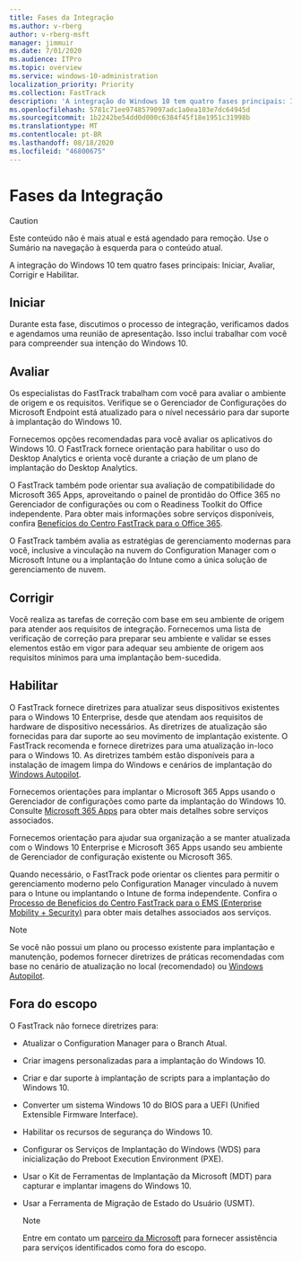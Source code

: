```yaml
---
title: Fases da Integração
ms.author: v-rberg
author: v-rberg-msft
manager: jimmuir
ms.date: 7/01/2020
ms.audience: ITPro
ms.topic: overview
ms.service: windows-10-administration
localization_priority: Priority
ms.collection: FastTrack
description: 'A integração do Windows 10 tem quatro fases principais: Iniciar, Avaliar, Corrigir e Habilitar.'
ms.openlocfilehash: 5781c71ee9748579097adc1a0ea103e7dc64945d
ms.sourcegitcommit: 1b2242be54dd0d000c6384f45f18e1951c31998b
ms.translationtype: MT
ms.contentlocale: pt-BR
ms.lasthandoff: 08/18/2020
ms.locfileid: "46800675"
---
```

# <a name="onboarding-phases"></a>Fases da Integração

> [!CAUTION]
> Este conteúdo não é mais atual e está agendado para remoção. Use o Sumário na navegação à esquerda para o conteúdo atual.

A integração do Windows 10 tem quatro fases principais: Iniciar, Avaliar, Corrigir e Habilitar.

## <a name="initiate"></a>Iniciar

Durante esta fase, discutimos o processo de integração, verificamos dados e agendamos uma reunião de apresentação. Isso inclui trabalhar com você para compreender sua intenção do Windows 10.

## <a name="assess"></a>Avaliar

Os especialistas do FastTrack trabalham com você para avaliar o ambiente de origem e os requisitos. Verifique se o Gerenciador de Configurações do Microsoft Endpoint está atualizado para o nível necessário para dar suporte à implantação do Windows 10. 

Fornecemos opções recomendadas para você avaliar os aplicativos do Windows 10. O FastTrack fornece orientação para habilitar o uso do Desktop Analytics e orienta você durante a criação de um plano de implantação do Desktop Analytics.

O FastTrack também pode orientar sua avaliação de compatibilidade do Microsoft 365 Apps, aproveitando o painel de prontidão do Office 365 no Gerenciador de configurações ou com o Readiness Toolkit do Office independente. Para obter mais informações sobre serviços disponíveis, confira [Benefícios do Centro FastTrack para o Office 365](O365-fasttrack-benefit-for-office-365.md). 

O FastTrack também avalia as estratégias de gerenciamento modernas para você, inclusive a vinculação na nuvem do Configuration Manager com o Microsoft Intune ou a implantação do Intune como a única solução de gerenciamento de nuvem.

## <a name="remediate"></a>Corrigir

Você realiza as tarefas de correção com base em seu ambiente de origem para atender aos requisitos de integração. Fornecemos uma lista de verificação de correção para preparar seu ambiente e validar se esses elementos estão em vigor para adequar seu ambiente de origem aos requisitos mínimos para uma implantação bem-sucedida. 

## <a name="enable"></a>Habilitar

O FastTrack fornece diretrizes para atualizar seus dispositivos existentes para o Windows 10 Enterprise, desde que atendam aos requisitos de hardware de dispositivo necessários. As diretrizes de atualização são fornecidas para dar suporte ao seu movimento de implantação existente. O FastTrack recomenda e fornece diretrizes para uma atualização in-loco para o Windows 10. As diretrizes também estão disponíveis para a instalação de imagem limpa do Windows e cenários de implantação do [Windows Autopilot](EMS-onboarding-phases.md#windows-autopilot). 

Fornecemos orientações para implantar o Microsoft 365 Apps usando o Gerenciador de configurações como parte da implantação do Windows 10. Consulte [Microsoft 365 Apps](O365-onboarding-and-migration.md#microsoft-365-apps) para obter mais detalhes sobre serviços associados.

Fornecemos orientação para ajudar sua organização a se manter atualizada com o Windows 10 Enterprise e Microsoft 365 Apps usando seu ambiente de Gerenciador de configuração existente ou Microsoft 365.

Quando necessário, o FastTrack pode orientar os clientes para permitir o gerenciamento moderno pelo Configuration Manager vinculado à nuvem para o Intune ou implantando o Intune de forma independente. Confira o [Processo de Benefícios do Centro FastTrack para o EMS (Enterprise Mobility + Security)](EMS-fasttrack-process.md) para obter mais detalhes associados aos serviços.

> [!NOTE]
> Se você não possui um plano ou processo existente para implantação e manutenção, podemos fornecer diretrizes de práticas recomendadas com base no cenário de atualização no local (recomendado) ou [Windows Autopilot](EMS-onboarding-phases.md#windows-autopilot).

## <a name="out-of-scope"></a>Fora do escopo

O FastTrack não fornece diretrizes para:

- Atualizar o Configuration Manager para o Branch Atual.
- Criar imagens personalizadas para a implantação do Windows 10.
- Criar e dar suporte à implantação de scripts para a implantação do Windows 10.
- Converter um sistema Windows 10 do BIOS para a UEFI (Unified Extensible Firmware Interface).
- Habilitar os recursos de segurança do Windows 10. 
- Configurar os Serviços de Implantação do Windows (WDS) para inicialização do Preboot Execution Environment (PXE).
- Usar o Kit de Ferramentas de Implantação da Microsoft (MDT) para capturar e implantar imagens do Windows 10.
- Usar a Ferramenta de Migração de Estado do Usuário (USMT).

  > [!NOTE]
  > Entre em contato um [parceiro da Microsoft](https://go.microsoft.com/fwlink/?linkid=2080150) para fornecer assistência para serviços identificados como fora do escopo.

 